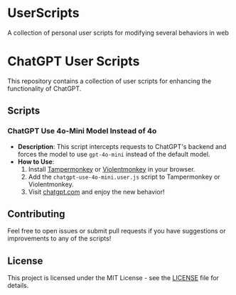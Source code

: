 # UserScripts
A collection of personal user scripts for modifying several behaviors in web




# ChatGPT User Scripts

This repository contains a collection of user scripts for enhancing the functionality of ChatGPT.

## Scripts

### ChatGPT Use 4o-Mini Model Instead of 4o
- **Description**: This script intercepts requests to ChatGPT's backend and forces the model to use `gpt-4o-mini` instead of the default model.
- **How to Use**: 
  1. Install [Tampermonkey](https://www.tampermonkey.net/) or [Violentmonkey](https://violentmonkey.github.io/) in your browser.
  2. Add the `chatgpt-use-4o-mini.user.js` script to Tampermonkey or Violentmonkey.
  3. Visit [chatgpt.com](https://chatgpt.com/) and enjoy the new behavior!

## Contributing
Feel free to open issues or submit pull requests if you have suggestions or improvements to any of the scripts!

## License
This project is licensed under the MIT License - see the [LICENSE](LICENSE) file for details.
